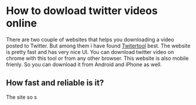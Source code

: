 # How to dowload twitter videos online

There are two couple of websites that helps you downloading a video posted to Twitter. But among them i have found [Twitertool](https://twitertool.com) best. The website is pretty fast and has very nice UI.
You can download twitter video on chrome with this tool or from any other browser. This website is also mobile frienly. So you can download it from Android and iPhone as well.

## How fast and reliable is it?

The site so s

